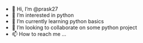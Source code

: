 - 👋 Hi, I’m @prask27
- 👀 I’m interested in python
- 🌱 I’m currently learning python basics
- 💞️ I’m looking to collaborate on some python project
- 📫 How to reach me ...

<!---
prask27/prask27 is a ✨ special ✨ repository because its `README.md` (this file) appears on your GitHub profile.
You can click the Preview link to take a look at your changes.
--->
